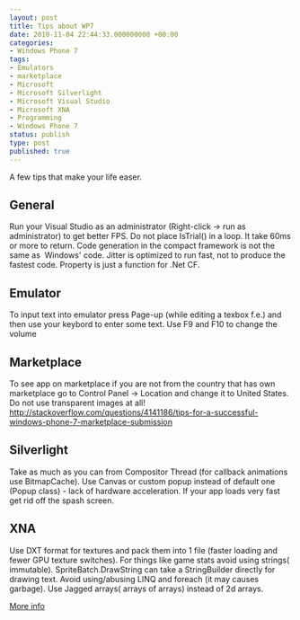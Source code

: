 ```yaml
---
layout: post
title: Tips about WP7
date: 2010-11-04 22:44:33.000000000 +00:00
categories:
- Windows Phone 7
tags:
- Emulators
- marketplace
- Microsoft
- Microsoft Silverlight
- Microsoft Visual Studio
- Microsoft XNA
- Programming
- Windows Phone 7
status: publish
type: post
published: true
---
```

A few tips that make your life easer.

## General

Run your Visual Studio as an administrator (Right-click -&gt; run as administrator) to get better FPS.
Do not place IsTrial() in a loop. It take 60ms or more to return.
Code generation in the compact framework is not the same as  Windows' code. Jitter is optimized to run fast, not to produce the fastest code.
Property is just a function for .Net CF.

## Emulator

To input text into emulator press Page-up (while editing a texbox f.e.) and then use your keybord to enter some text.
Use F9 and F10 to change the volume

## Marketplace

To see app on marketplace if you are not from the country that has own  marketplace go to Control Panel -&gt; Location and change it to United  States.
Do not use transparent images at all!
http://stackoverflow.com/questions/4141186/tips-for-a-successful-windows-phone-7-marketplace-submission

## Silverlight

Take as much as you can from Compositor Thread (for callback animations use BitmapCache).
Use Canvas or custom popup instead of default one (Popup class) - lack of hardware acceleration.
If your app loads very fast get rid off the spash screen.

## XNA

Use DXT format for textures and pack them into 1 file (faster loading and fewer GPU texture switches).
For things like game stats avoid using strings( immutable). SpriteBatch.DrawString can take a StringBuilder directly for drawing text.
Avoid using/abusing LINQ and foreach (it may causes garbage).
Use Jagged arrays( arrays of arrays) instead of 2d arrays.

[More info](http://timheuer.com/blog/archive/2010/09/16/windows-phone-7-developer-tips-and-tricks.aspx)
